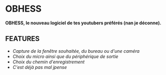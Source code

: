 # OBHESS

**OBHESS, le nouveau logiciel de tes youtubers préférés (nan je déconne).**

## FEATURES

- *Capture de la fenêtre souhaitée, du bureau ou d'une caméra*
- *Choix du micro ainsi que du périphérique de sortie*
- *Choix du chemin d'enregistrement*
- *C'est déjà pas mal jpense*